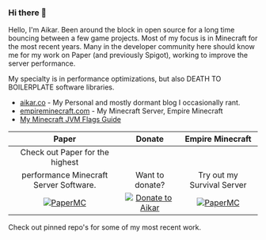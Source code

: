 ### Hi there 👋
Hello, I'm Aikar. Been around the block in open source for a long time bouncing between a few game projects. Most of my focus is in Minecraft for the most recent years. Many in the developer community here should know me for my work on Paper (and previously Spigot), working to improve the server performance.

My specialty is in performance optimizations, but also DEATH TO BOILERPLATE software libraries.


 * [aikar.co](https://aikar.co) - My Personal and mostly dormant blog I occasionally rant.
 * [empireminecraft.com](https://lp.emc.gs) - My Minecraft Server, Empire Minecraft
 * [My Minecraft JVM Flags Guide](https://mcflags.emc.gs)
 
 
 | Paper | Donate | Empire Minecraft |
 | :-: | :-: | :-: |
 | Check out Paper for the highest 
 performance Minecraft Server Software. | Want to donate? | Try out my Survival Server |
 | [![PaperMC](https://avatars2.githubusercontent.com/u/7608950?s=120&v=4 "PaperMC Minecraft Server")](https://papermc.io) | [![Donate to Aikar](https://aikar.co/donate.png?x12864)](https://donate.emc.gs/GitHub) | [![PaperMC](https://empireminecraft.com/static/emcsquare.ico "Empire Minecraft Server")](https://lp.emc.gs) |
 
 
 Check out pinned repo's for some of my most recent work.
<!--
**aikar/aikar** is a ✨ _special_ ✨ repository because its `README.md` (this file) appears on your GitHub profile.

Here are some ideas to get you started:

- 🔭 I’m currently working on ...
- 🌱 I’m currently learning ...
- 👯 I’m looking to collaborate on ...
- 🤔 I’m looking for help with ...
- 💬 Ask me about ...
- 📫 How to reach me: ...
- 😄 Pronouns: ...
- ⚡ Fun fact: ...
-->
